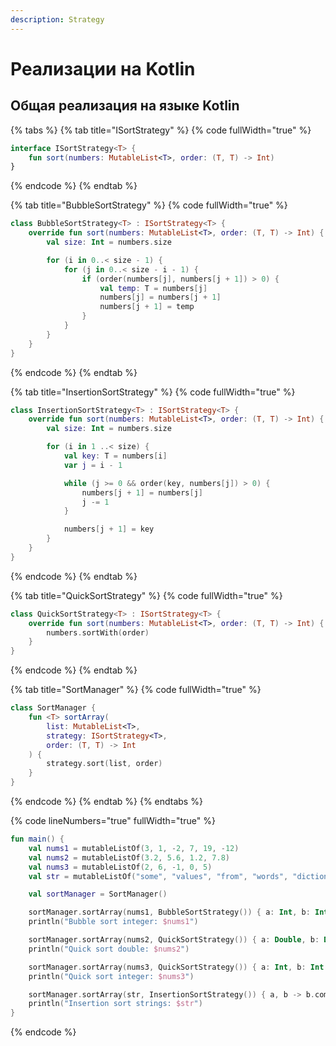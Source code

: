```yaml
---
description: Strategy
---
```


# Реализации на Kotlin

## Общая реализация на языке Kotlin

{% tabs %}
{% tab title="ISortStrategy" %}
{% code fullWidth="true" %}
```kotlin
interface ISortStrategy<T> {
    fun sort(numbers: MutableList<T>, order: (T, T) -> Int)
}
```
{% endcode %}
{% endtab %}

{% tab title="BubbleSortStrategy" %}
{% code fullWidth="true" %}
```kotlin
class BubbleSortStrategy<T> : ISortStrategy<T> {
    override fun sort(numbers: MutableList<T>, order: (T, T) -> Int) {
        val size: Int = numbers.size

        for (i in 0..< size - 1) {
            for (j in 0..< size - i - 1) {
                if (order(numbers[j], numbers[j + 1]) > 0) {
                    val temp: T = numbers[j]
                    numbers[j] = numbers[j + 1]
                    numbers[j + 1] = temp
                }
            }
        }
    }
}
```
{% endcode %}
{% endtab %}

{% tab title="InsertionSortStrategy" %}
{% code fullWidth="true" %}
```kotlin
class InsertionSortStrategy<T> : ISortStrategy<T> {
    override fun sort(numbers: MutableList<T>, order: (T, T) -> Int) {
        val size: Int = numbers.size

        for (i in 1 ..< size) {
            val key: T = numbers[i]
            var j = i - 1

            while (j >= 0 && order(key, numbers[j]) > 0) {
                numbers[j + 1] = numbers[j]
                j -= 1
            }

            numbers[j + 1] = key
        }
    }
}
```
{% endcode %}
{% endtab %}

{% tab title="QuickSortStrategy" %}
{% code fullWidth="true" %}
```kotlin
class QuickSortStrategy<T> : ISortStrategy<T> {
    override fun sort(numbers: MutableList<T>, order: (T, T) -> Int) {
        numbers.sortWith(order)
    }
}
```
{% endcode %}
{% endtab %}

{% tab title="SortManager" %}
{% code fullWidth="true" %}
```kotlin
class SortManager {
    fun <T> sortArray(
        list: MutableList<T>,
        strategy: ISortStrategy<T>,
        order: (T, T) -> Int
    ) {
        strategy.sort(list, order)
    }
}
```
{% endcode %}
{% endtab %}
{% endtabs %}

{% code lineNumbers="true" fullWidth="true" %}
```kotlin
fun main() {
    val nums1 = mutableListOf(3, 1, -2, 7, 19, -12)
    val nums2 = mutableListOf(3.2, 5.6, 1.2, 7.8)
    val nums3 = mutableListOf(2, 6, -1, 0, 5)
    val str = mutableListOf("some", "values", "from", "words", "dictionary")

    val sortManager = SortManager()

    sortManager.sortArray(nums1, BubbleSortStrategy()) { a: Int, b: Int -> a - b }
    println("Bubble sort integer: $nums1")

    sortManager.sortArray(nums2, QuickSortStrategy()) { a: Double, b: Double -> a.compareTo(b) }
    println("Quick sort double: $nums2")

    sortManager.sortArray(nums3, QuickSortStrategy()) { a: Int, b: Int -> a.compareTo(b) }
    println("Quick sort integer: $nums3")

    sortManager.sortArray(str, InsertionSortStrategy()) { a, b -> b.compareTo(a) }
    println("Insertion sort strings: $str")
}
```
{% endcode %}
